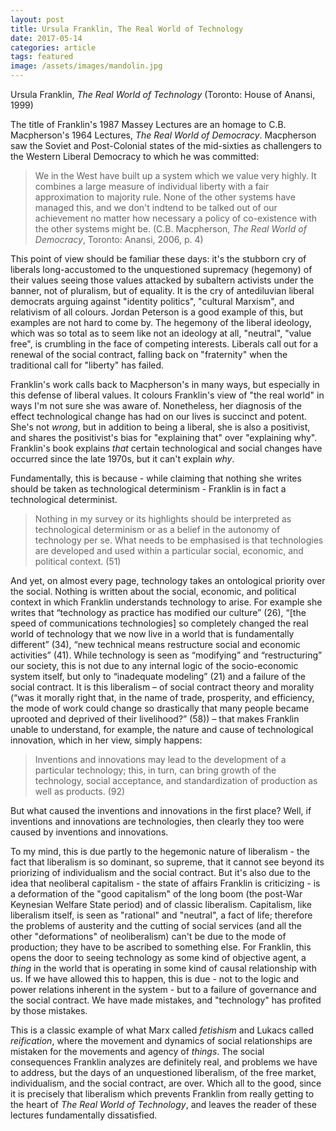 ```yaml
---
layout: post
title: Ursula Franklin, The Real World of Technology
date: 2017-05-14
categories: article
tags: featured
image: /assets/images/mandolin.jpg
---
```


Ursula Franklin, *The Real World of Technology* (Toronto: House of
Anansi, 1999)

The title of Franklin's 1987 Massey Lectures are an homage to C.B.
Macpherson's 1964 Lectures, *The Real World of Democracy*. Macpherson
saw the Soviet and Post-Colonial states of the mid-sixties as
challengers to the Western Liberal Democracy to which he was committed:

>We in the West have built up a system which we value very highly. It
>combines a large measure of individual liberty with a fair
>approximation to majority rule. None of the other systems have managed
>this, and we don't indtend to be talked out of our achievement no
>matter how necessary a policy of co-existence with the other systems
>might be. (C.B. Macpherson, *The Real World of Democracy*, Toronto:
>Anansi, 2006, p. 4)

This point of view should be familiar these days: it's the stubborn cry of
liberals long-accustomed to the unquestioned supremacy (hegemony) of
their values seeing those values attacked by subaltern activists
under the banner, not of pluralism, but of equality. It is the cry of
antediluvian liberal democrats arguing against "identity politics",
"cultural Marxism", and relativism of all colours. Jordan Peterson is a
good example of this, but examples are not hard to come by. The hegemony of
the liberal ideology, which was so total as to seem like not an ideology
at all, "neutral", "value free", is crumbling in the face of competing
interests. Liberals call out for a renewal of the social contract,
falling back on "fraternity" when the traditional call for "liberty" has
failed.

Franklin's work calls back to Macpherson's in many ways, but especially
in this defense of liberal values. It colours Franklin's view of "the
real world" in ways I'm not sure she was aware of. Nonetheless, her
diagnosis of the effect technological change has had on our lives is
succinct and potent. She's not *wrong*, but in addition to being a
liberal, she is also a positivist, and shares the positivist's bias for
"explaining that" over "explaining why". Franklin's book explains *that*
certain technological and social changes have occurred since the late
1970s, but it can't explain *why*.

Fundamentally, this is because - while claiming that nothing she writes
should be taken as technological determinism - Franklin is in fact a
technological determinist.

>Nothing in my survey or its highlights should be interpreted as
>technological determinism or as a belief in the autonomy of technology
>per se. What needs to be emphasised is that technologies are developed
>and used within a particular social, economic, and political context.
>(51)

And yet, on almost every page, technology takes an ontological priority
over the social. Nothing is written about the social, economic, and
political context in which Franklin understands technology to arise. For
example she writes that “technology as practice has modified our
culture” (26), “[the speed of communications technologies] so completely
changed the real world of technology that we now live in a world that is
fundamentally different” (34), “new technical means restructure social
and economic activities” (41). While technology is seen as “modifying”
and “restructuring” our society, this is not due to any internal logic
of the socio-economic system itself, but only to “inadequate modeling”
(21) and a failure of the social contract. It is this liberalism – of
social contract theory and morality (“was it morally right that, in the
name of trade, prosperity, and efficiency, the mode of work could change
so drastically that many people became uprooted and deprived of their
livelihood?” (58)) – that makes Franklin unable to understand, for
example, the nature and cause of technological innovation, which in her
view, simply happens:

>Inventions and innovations may lead to the development of a particular
>technology; this, in turn, can bring growth of the technology, social
>acceptance, and standardization of production as well as products. (92)

But what caused the inventions and innovations in the first place? Well,
if inventions and innovations are technologies, then clearly they too
were caused by inventions and innovations.

To my mind, this is due partly to the hegemonic nature of liberalism -
the fact that liberalism is so dominant, so supreme, that it cannot see
beyond its priorizing of individualism and the social contract. But it's
also due to the idea that neoliberal capitalism - the state of affairs
Franklin is criticizing - is a deformation of the "good capitalism" of
the long boom (the post-War Keynesian Welfare State period) and of
classic liberalism. Capitalism, like liberalism itself, is seen as
"rational" and "neutral", a fact of life; therefore the problems of
austerity and the cutting of social services (and all the other
"deformations" of neoliberalism) can't be due to the mode of production;
they have to be ascribed to something else. For Franklin, this opens the
door to seeing technology as some kind of objective agent, a *thing* in
the world that is operating in some kind of causal relationship with us.
If we have allowed this to happen, this is due - not to the logic and
power relations inherent in the system - but to a failure of governance
and the social contract. We have made mistakes, and "technology" has
profited by those mistakes.

This is a classic example of what Marx called *fetishism* and Lukacs
called *reification*, where the movement and dynamics of social
relationships are mistaken for the movements and agency of *things*. The
social consequences Franklin analyzes are definitely real, and problems
we have to address, but the days of an unquestioned liberalism, of the
free market, individualism, and the social contract, are over. Which all
to the good, since it is precisely that liberalism which prevents
Franklin from really getting to the heart of *The Real World of
Technology*, and leaves the reader of these lectures fundamentally
dissatisfied.
